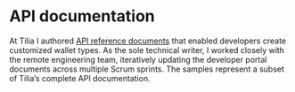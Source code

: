 # API documentation

At Tilia I authored [API reference documents](https://www.tilia.io/docs/openapi/wallets/operation/CreateCustomWallet/) that enabled developers create customized wallet types. As the sole technical writer, I worked closely with the remote engineering team, iteratively updating the developer portal documents across multiple Scrum sprints.
The samples represent a subset of Tilia’s complete API documentation.
